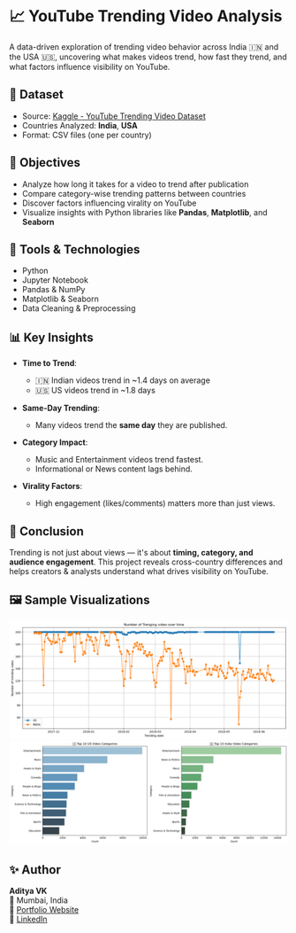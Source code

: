 # 📈 YouTube Trending Video Analysis

A data-driven exploration of trending video behavior across India 🇮🇳 and the USA 🇺🇸, uncovering what makes videos trend, how fast they trend, and what factors influence visibility on YouTube.



## 📁 Dataset
- Source: [Kaggle - YouTube Trending Video Dataset](https://www.kaggle.com/datasets/rsrishav/youtube-trending-video-dataset)
- Countries Analyzed: **India**, **USA**
- Format: CSV files (one per country)



## 📌 Objectives

- Analyze how long it takes for a video to trend after publication
- Compare category-wise trending patterns between countries
- Discover factors influencing virality on YouTube
- Visualize insights with Python libraries like **Pandas**, **Matplotlib**, and **Seaborn**


## 🧪 Tools & Technologies

- Python
- Jupyter Notebook
- Pandas & NumPy
- Matplotlib & Seaborn
- Data Cleaning & Preprocessing



## 📊 Key Insights

- **Time to Trend**:  
  - 🇮🇳 Indian videos trend in ~1.4 days on average  
  - 🇺🇸 US videos trend in ~1.8 days

- **Same-Day Trending**:  
  - Many videos trend the **same day** they are published.

- **Category Impact**:  
  - Music and Entertainment videos trend fastest.  
  - Informational or News content lags behind.

- **Virality Factors**:  
  - High engagement (likes/comments) matters more than just views.



## 📌 Conclusion

Trending is not just about views — it's about **timing, category, and audience engagement**. This project reveals cross-country differences and helps creators & analysts understand what drives visibility on YouTube.



## 🖼️ Sample Visualizations

![Number of Trending video over time](images/Number_of_Trending_video_over_time.png)
![US & India Top 10 Video Categories](images/video_category.png)



## ✨ Author

**Aditya VK**  
📍 Mumbai, India  
🔗 [Portfolio Website](https://your-portfolio-link)  
💼 [LinkedIn](https://linkedin.com/in/aditya-vk-professional)
